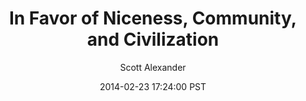 ---
layout: podcast
title: "In Favor of Niceness, Community, and Civilization"
author: Scott Alexander
description: https://slatestarcodex.com/2014/02/23/in-favor-of-niceness-community-and-civilization/
date: 2014-02-23 17:24:00 PST
length: 8364133
duration: 2091
guid: in-favor-of-niceness-community-and-civilization
---